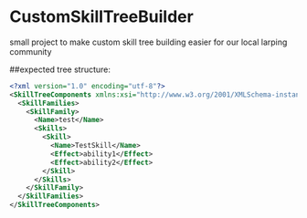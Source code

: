 # CustomSkillTreeBuilder
small project to make custom skill tree building easier for our local larping community

##expected tree structure:
```xml
<?xml version="1.0" encoding="utf-8"?>
<SkillTreeComponents xmlns:xsi="http://www.w3.org/2001/XMLSchema-instance" xmlns:xsd="http://www.w3.org/2001/XMLSchema">
  <SkillFamilies>
    <SkillFamily>
      <Name>test</Name>
      <Skills>
        <Skill>
          <Name>TestSkill</Name>
          <Effect>ability1</Effect>
          <Effect>ability2</Effect>
        </Skill>
      </Skills>
    </SkillFamily>
  </SkillFamilies>
</SkillTreeComponents>
```

